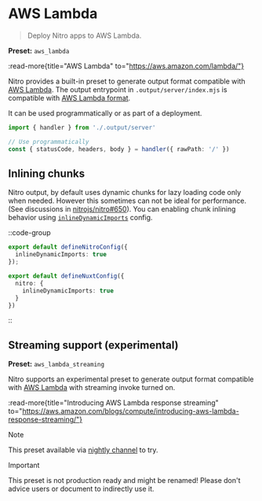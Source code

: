 # AWS Lambda

> Deploy Nitro apps to AWS Lambda.

**Preset:** `aws_lambda`

:read-more{title="AWS Lambda" to="https://aws.amazon.com/lambda/"}

Nitro provides a built-in preset to generate output format compatible with [AWS Lambda](https://aws.amazon.com/lambda/).
The output entrypoint in `.output/server/index.mjs` is compatible with [AWS Lambda format](https://docs.aws.amazon.com/lex/latest/dg/lambda-input-response-format.html).

It can be used programmatically or as part of a deployment.

```ts
import { handler } from './.output/server'

// Use programmatically
const { statusCode, headers, body } = handler({ rawPath: '/' })
```

## Inlining chunks

Nitro output, by default uses dynamic chunks for lazy loading code only when needed. However this sometimes can not be ideal for performance. (See discussions in [nitrojs/nitro#650](https://github.com/nitrojs/nitro/pull/650)). You can enabling chunk inlining behavior using [`inlineDynamicImports`](/config#inlinedynamicimports) config.

::code-group

```ts [nitro.config.ts]
export default defineNitroConfig({
  inlineDynamicImports: true
});
```

```ts [nuxt.config.ts]
export default defineNuxtConfig({
  nitro: {
    inlineDynamicImports: true
  }
})
```

::


## Streaming support (experimental)

**Preset:** `aws_lambda_streaming`

Nitro supports an experimental preset to generate output format compatible with [AWS Lambda](https://aws.amazon.com/lambda/) with streaming invoke turned on.

:read-more{title="Introducing AWS Lambda response streaming" to="https://aws.amazon.com/blogs/compute/introducing-aws-lambda-response-streaming/"}

> [!NOTE]
> This preset available via [nightly channel](https://nitro.unjs.io/guide/nightly) to try.

> [!IMPORTANT]
> This preset is not production ready and might be renamed! Please don't advice users or document to indirectly use it.

